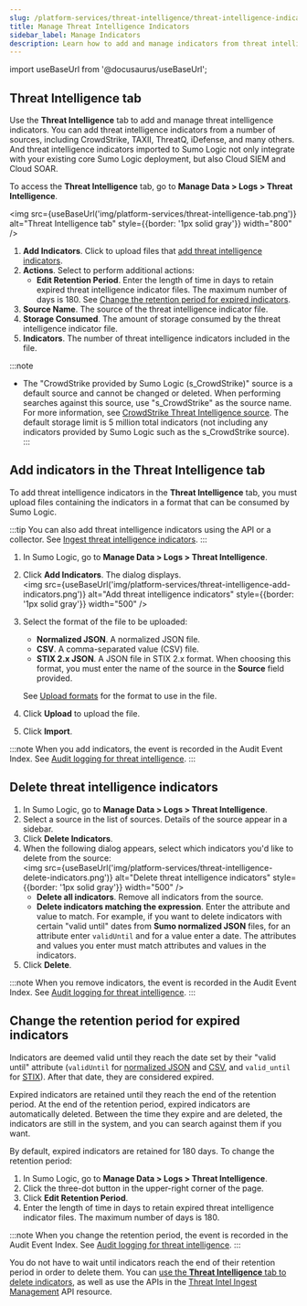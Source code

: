```yaml
---
slug: /platform-services/threat-intelligence/threat-intelligence-indicators
title: Manage Threat Intelligence Indicators
sidebar_label: Manage Indicators
description: Learn how to add and manage indicators from threat intelligence sources.
---
```


import useBaseUrl from '@docusaurus/useBaseUrl';


## Threat Intelligence tab

Use the **Threat Intelligence** tab to add and manage threat intelligence indicators. You can add threat intelligence indicators from a number of sources, including CrowdStrike, TAXII, ThreatQ, iDefense, and many others. And threat intelligence indicators imported to Sumo Logic not only integrate with your existing core Sumo Logic deployment, but also Cloud SIEM and Cloud SOAR. 

To access the **Threat Intelligence** tab, go to **Manage Data > Logs > Threat Intelligence**.

<img src={useBaseUrl('img/platform-services/threat-intelligence-tab.png')} alt="Threat Intelligence tab" style={{border: '1px solid gray'}} width="800" />

1. **Add Indicators**. Click to upload files that [add threat intelligence indicators](#add-indicators-in-the-threat-intelligence-tab).
1. **Actions**. Select to perform additional actions:
    * **Edit Retention Period**. Enter the length of time in days to retain expired threat intelligence indicator files. The maximum number of days is 180. See [Change the retention period for expired indicators](#change-the-retention-period-for-expired-indicators).
1. **Source Name**. The source of the threat intelligence indicator file. 
1. **Storage Consumed**. The amount of storage consumed by the threat intelligence indicator file.
1. **Indicators**. The number of threat intelligence indicators included in the file. 

:::note
* The "CrowdStrike provided by Sumo Logic (s_CrowdStrike)" source is a default source and cannot be changed or deleted. When performing searches against this source, use "s_CrowdStrike" as the source name. For more information, see [CrowdStrike Threat Intelligence source](/docs/platform-services/threat-intelligence/crowdstrike-threat-intelligence/).
The default storage limit is 5 million total indicators (not including any indicators provided by Sumo Logic such as the s_CrowdStrike source).
:::

## Add indicators in the Threat Intelligence tab

To add threat intelligence indicators in the **Threat Intelligence** tab, you must upload files containing the indicators in a format that can be consumed by Sumo Logic.

:::tip
You can also add threat intelligence indicators using the API or a collector. See [Ingest threat intelligence indicators](/docs/platform-services/threat-intelligence/about-threat-intelligence/#ingest-threat-intelligence-indicators).
:::

1. In Sumo Logic, go to **Manage Data > Logs > Threat Intelligence**.
1. Click **Add Indicators**. The dialog displays. <br/><img src={useBaseUrl('img/platform-services/threat-intelligence-add-indicators.png')} alt="Add threat intelligence indicators" style={{border: '1px solid gray'}} width="500" />
1. Select the format of the file to be uploaded:
    * **Normalized JSON**. A normalized JSON file. 
    * **CSV**. A comma-separated value (CSV) file. 
    * **STIX 2.x JSON**. A JSON file in STIX 2.x format. When choosing this format, you must enter the name of the source in the **Source** field provided. 

    See [Upload formats](/docs/platform-services/threat-intelligence/upload-formats/) for the format to use in the file.
1. Click **Upload** to upload the file. 
1. Click **Import**. 

:::note
When you add indicators, the event is recorded in the Audit Event Index. See [Audit logging for threat intelligence](/docs/platform-services/threat-intelligence/about-threat-intelligence/#audit-logging-for-threat-intelligence).
:::

## Delete threat intelligence indicators

1. In Sumo Logic, go to **Manage Data > Logs > Threat Intelligence**.
1. Select a source in the list of sources. Details of the source appear in a sidebar.
1. Click **Delete Indicators**. 
1. When the following dialog appears, select which indicators you'd like to delete from the source:<br/><img src={useBaseUrl('img/platform-services/threat-intelligence-delete-indicators.png')} alt="Delete threat intelligence indicators" style={{border: '1px solid gray'}} width="500" />
   * **Delete all indicators**. Remove all indicators from the source.
   * **Delete indicators matching the expression**. Enter the attribute and value to match. For example, if you want to delete indicators with certain "valid until" dates from **Sumo normalized JSON** files, for an attribute enter `validUntil` and for a value enter a date. The attributes and values you enter must match attributes and values in the indicators.
1. Click **Delete**.

:::note
When you remove indicators, the event is recorded in the Audit Event Index. See [Audit logging for threat intelligence](/docs/platform-services/threat-intelligence/about-threat-intelligence/#audit-logging-for-threat-intelligence).
:::

## Change the retention period for expired indicators

Indicators are deemed valid until they reach the date set by their "valid until" attribute (`validUntil` for [normalized JSON](/docs/platform-services/threat-intelligence/upload-formats/#normalized-json-format) and [CSV](/docs/platform-services/threat-intelligence/upload-formats/#csv-format), and `valid_until` for [STIX](/docs/platform-services/threat-intelligence/upload-formats/#stix-2x-json-format)). After that date, they are considered expired.

Expired indicators are retained until they reach the end of the retention period. At the end of the retention period, expired indicators are automatically deleted. Between the time they expire and are deleted, the indicators are still in the system, and you can search against them if you want.

By default, expired indicators are retained for 180 days. To change the retention period:
1. In Sumo Logic, go to **Manage Data > Logs > Threat Intelligence**.
1. Click the three-dot button in the upper-right corner of the page.
1. Click **Edit Retention Period**. 
1. Enter the length of time in days to retain expired threat intelligence indicator files. The maximum number of days is 180. 

:::note
When you change the retention period, the event is recorded in the Audit Event Index. See [Audit logging for threat intelligence](/docs/platform-services/threat-intelligence/about-threat-intelligence/#audit-logging-for-threat-intelligence).
:::

You do not have to wait until indicators reach the end of their retention period in order to delete them. You can [use the **Threat Intelligence** tab to delete indicators](#delete-threat-intelligence-indicators), as well as use the APIs in the [Threat Intel Ingest Management](https://api.sumologic.com/docs/#tag/threatIntelIngest) API resource.
